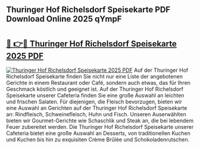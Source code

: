 ## Thuringer Hof Richelsdorf Speisekarte PDF Download Online 2025 qYmpF

# <h2><a href="http://gccj3l.nevu.top/?p=Thuringer+Hof+Richelsdorf+Speisekarte">🔗 👉🔴 Thuringer Hof Richelsdorf Speisekarte 2025 PDF</a></h2>

[![Thuringer Hof Richelsdorf Speisekarte 2025 PDF](https://i.imgur.com/dBaPXMq.png)](http://gccj3l.nevu.top/?p=Thuringer+Hof+Richelsdorf+Speisekarte)
Auf der Thuringer Hof Richelsdorf Speisekarte finden Sie nicht nur eine Liste der angebotenen Gerichte in einem Restaurant oder Café, sondern auch etwas, das für Ihren Geschmack köstlich und geeignet ist. Auf der Thuringer Hof Richelsdorf Speisekarte unserer Cafeteria finden Sie eine große Auswahl an leichten und frischen Salaten. Für diejenigen, die Fleisch bevorzugen, bieten wir eine Auswahl an Gerichten auf der Thuringer Hof Richelsdorf Speisekarte an: Rindfleisch, Schweinefleisch, Huhn und Fisch. Unseren Auserwählten bieten wir Gourmet-Gerichte wie Schaschlik und Steak an, die bei lebendem Feuer zubereitet werden. Die Thuringer Hof Richelsdorf Speisekarte unserer Cafeteria bietet eine große Auswahl an Desserts, von traditionellen Kuchen und Kuchen bis hin zu exquisiten Crème Brûlée und Schokoladenrutschen.
